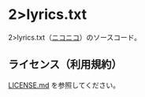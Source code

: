 # 2>lyrics.txt

2>lyrics.txt（[ニコニコ](https://www.nicovideo.jp/watch/sm43942620)）のソースコード。

## ライセンス（利用規約）

[LICENSE.md](LICENSE.md) を参照してください。

